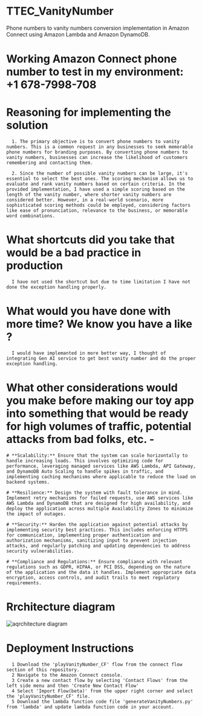 # TTEC_VanityNumber
Phone numbers to vanity numbers conversion implementation in Amazon Connect using Amazon Lambda and Amazon DynamoDB.

# Working Amazon Connect phone number to test in my environment: +1 678-7998-708

# Reasoning for implementing the solution
      1. The primary objective is to convert phone numbers to vanity numbers. This is a common request in any businesses to seek memorable   phone numbers for branding purposes. By converting phone numbers to vanity numbers, businesses can increase the likelihood of customers remembering and contacting them.
      
      2. Since the number of possible vanity numbers can be large, it's essential to select the best ones. The scoring mechanism allows us to evaluate and rank vanity numbers based on certain criteria. In the provided implementation, I have used a simple scoring based on the length of the vanity number, where shorter vanity numbers are considered better. However, in a real-world scenario, more sophisticated scoring methods could be employed, considering factors like ease of pronunciation, relevance to the business, or memorable word combinations.

# What shortcuts did you take that would be a bad practice in production
      I have not used the shortcut but due to time limitation I have not done the exception handling properly. 

# What would you have done with more time? We know you have a like ?
      I would have implemanted in more better way, I thought of integrating Gen AI service to get best vanity number and do the proper exception handling. 

# What other considerations would you make before making our toy app into something that would be ready for high volumes of traffic, potential attacks from bad folks, etc. -
    # **Scalability:** Ensure that the system can scale horizontally to handle increasing loads. This involves optimizing code for performance, leveraging managed services like AWS Lambda, API Gateway, and DynamoDB Auto Scaling to handle spikes in traffic, and implementing caching mechanisms where applicable to reduce the load on backend systems.

    # **Resilience:** Design the system with fault tolerance in mind. Implement retry mechanisms for failed requests, use AWS services like AWS Lambda and DynamoDB that are designed for high availability, and deploy the application across multiple Availability Zones to minimize the impact of outages.

    # **Security:** Harden the application against potential attacks by implementing security best practices. This includes enforcing HTTPS for communication, implementing proper authentication and authorization mechanisms, sanitizing input to prevent injection attacks, and regularly patching and updating dependencies to address security vulnerabilities.

    # **Compliance and Regulations:** Ensure compliance with relevant regulations such as GDPR, HIPAA, or PCI DSS, depending on the nature of the application and the data it handles. Implement appropriate data encryption, access controls, and audit trails to meet regulatory requirements.

# Rrchitecture diagram
![aqrchitecture diagram](https://github.com/AdlakS28/TTEC_VanityNumber/assets/60839350/33053bbd-bd21-4bce-bcfe-bf1911ab91be)



# Deployment Instructions
      1 Download the 'playVanityNumber_CF' flow from the connect flow section of this repository.
      2 Navigate to the Amazon Connect console. 
      3 Create a new contact flow by selecting 'Contact Flows' from the left side menu and then 'Create New Contact Flow'
      4 Select 'Import Flow(beta)' from the upper right corner and select the 'playVanityNumber_CF' file.
      5 Download the lambda function code file 'generateVanityNumbers.py' from 'lambda' and update lambda function code in your account. 
      

